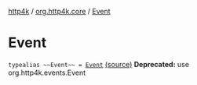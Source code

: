[http4k](../index.md) / [org.http4k.core](index.md) / [Event](./-event.md)

# Event

`typealias ~~Event~~ = `[`Event`](../org.http4k.events/-event/index.md) [(source)](https://github.com/http4k/http4k/blob/master/http4k-core/src/main/kotlin/org/http4k/core/deprecatedCore.kt#L6)
**Deprecated:** use org.http4k.events.Event

